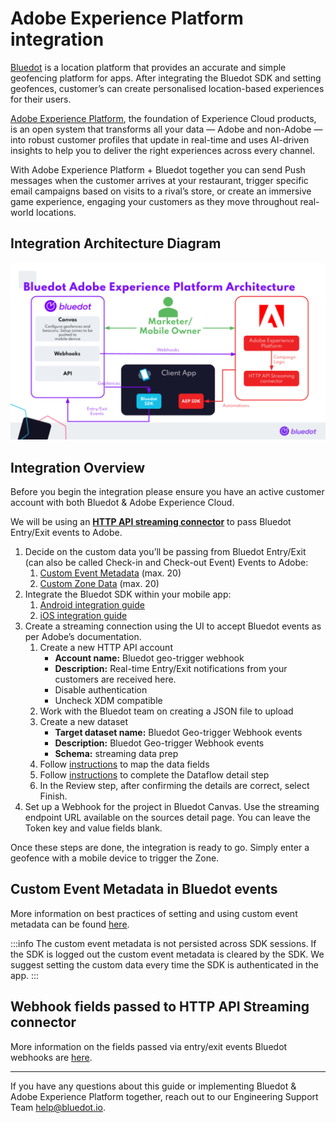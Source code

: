 Adobe Experience Platform integration
=====================================

[Bluedot](https://bluedot.io/) is a location platform that provides an accurate and simple geofencing platform for apps. After integrating the Bluedot SDK and setting geofences, customer’s can create personalised location-based experiences for their users.

[Adobe Experience Platform](https://business.adobe.com/au/products/experience-platform/adobe-experience-platform.html), the foundation of Experience Cloud products, is an open system that transforms all your data — Adobe and non-Adobe — into robust customer profiles that update in real-time and uses AI-driven insights to help you to deliver the right experiences across every channel.

With Adobe Experience Platform + Bluedot together you can send Push messages when the customer arrives at your restaurant, trigger specific email campaigns based on visits to a rival’s store, or create an immersive game experience, engaging your customers as they move throughout real-world locations.

Integration Architecture Diagram
--------------------------------

![](../assets/Bluedot-Adobe-Experience-Platform-Architecture-1024x576.png)

Integration Overview
--------------------

Before you begin the integration please ensure you have an active customer account with both Bluedot & Adobe Experience Cloud.

We will be using an [**HTTP API streaming connector**](https://experienceleague.adobe.com/docs/experience-platform/sources/ui-tutorials/create/streaming/http.html?lang=en) to pass Bluedot Entry/Exit events to Adobe.

1.  Decide on the custom data you’ll be passing from Bluedot Entry/Exit (can also be called Check-in and Check-out Event) Events to Adobe:
    1.  [Custom Event Metadata](../Custom%20Data.md) (max. 20)
    2.  [Custom Zone Data](../Canvas/What%20is%20Zone%20custom%20data.md) (max. 20)
2.  Integrate the Bluedot SDK within your mobile app:
    1.  [Android integration guide](../Point%20SDK/Android/Quick%20Start.md)
    2.  [iOS integration guide](../Point%20SDK/iOS/Quick%20Start.md)
3.  Create a streaming connection using the UI to accept Bluedot events as per Adobe’s documentation.
    1.  Create a new HTTP API account
        *   **Account name:** Bluedot geo-trigger webhook
        *   **Description:** Real-time Entry/Exit notifications from your customers are received here.
        *   Disable authentication
        *   Uncheck XDM compatible
    2.  Work with the Bluedot team on creating a JSON file to upload
    3.  Create a new dataset
        *   **Target dataset name:** Bluedot Geo-trigger Webhook events
        *   **Description:** Bluedot Geo-trigger Webhook events
        *   **Schema:** streaming data prep
    4.  Follow [instructions](https://experienceleague.adobe.com/docs/experience-platform/sources/ui-tutorials/create/streaming/http.html?lang=en#map-standard-fields) to map the data fields
    5.  Follow [instructions](https://experienceleague.adobe.com/docs/experience-platform/sources/ui-tutorials/create/streaming/http.html?lang=en#dataflow-detail) to complete the Dataflow detail step
    6.  In the Review step, after confirming the details are correct, select Finish.
4.  Set up a Webhook for the project in Bluedot Canvas. Use the streaming endpoint URL available on the sources detail page. You can leave the Token key and value fields blank.

Once these steps are done, the integration is ready to go. Simply enter a geofence with a mobile device to trigger the Zone.

Custom Event Metadata in Bluedot events
---------------------------------------

More information on best practices of setting and using custom event metadata can be found [here](../Custom%20Data.md).


:::info
The custom event metadata is not persisted across SDK sessions. If the SDK is logged out the custom event metadata is cleared by the SDK. We suggest setting the custom data every time the SDK is authenticated in the app.
:::

Webhook fields passed to HTTP API Streaming connector
-----------------------------------------------------

More information on the fields passed via entry/exit events Bluedot webhooks are [here](../Webhooks/Overview.md).

* * *

If you have any questions about this guide or implementing Bluedot & Adobe Experience Platform together, reach out to our Engineering Support Team [help@bluedot.io](mailto:help@bluedot.io).